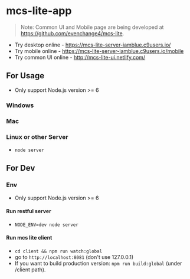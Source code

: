# mcs-lite-app

> Note: Common UI and Mobile page are being developed at https://github.com/evenchange4/mcs-lite.

-   Try desktop online - https://mcs-lite-server-iamblue.c9users.io/
-   Try mobile online - https://mcs-lite-server-iamblue.c9users.io/mobile
-   Try common UI online - http://mcs-lite-ui.netlify.com/

## For Usage
* Only support Node.js version >= 6

### Windows

### Mac

### Linux or other Server
* `node server`

## For Dev

### Env

* Only support Node.js version >= 6

#### Run restful server
* `NODE_ENV=dev node server`

#### Run mcs lite client
* `cd client && npm run watch:global`
* go to `http://localhost:8081` (don't use 127.0.0.1)
* If you want to build production version: `npm run build:global` (under /client path).

